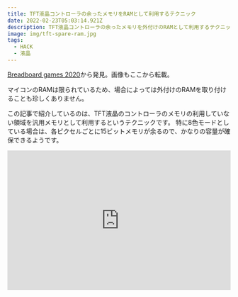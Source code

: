 ```yaml
---
title: TFT液晶コントローラの余ったメモリをRAMとして利用するテクニック
date: 2022-02-23T05:03:14.921Z
description: TFT液晶コントローラの余ったメモリを外付けのRAMとして利用するテクニックを紹介します。
image: img/tft-spare-ram.jpg
tags:
  - HACK
  - 液晶
---
```

[Breadboard games 2020](https://ioprog.com/2020/05/19/breadboard-games-2020/)から発見。画像もここから転載。

マイコンのRAMは限られているため、場合によっては外付けのRAMを取り付けることも珍しくありません。

この記事で紹介しているのは、TFT液晶のコントローラのメモリの利用していない領域を汎用メモリとして利用するというテクニックです。
特に8色モードとしている場合は、各ピクセルごとに15ビットメモリが余るので、かなりの容量が確保できるようです。

<iframe width="100%" height="315" src="https://www.youtube.com/embed/XIE2ECZmJnc" title="YouTube video player" frameborder="0" allow="accelerometer; autoplay; clipboard-write; encrypted-media; gyroscope; picture-in-picture" allowfullscreen></iframe>
